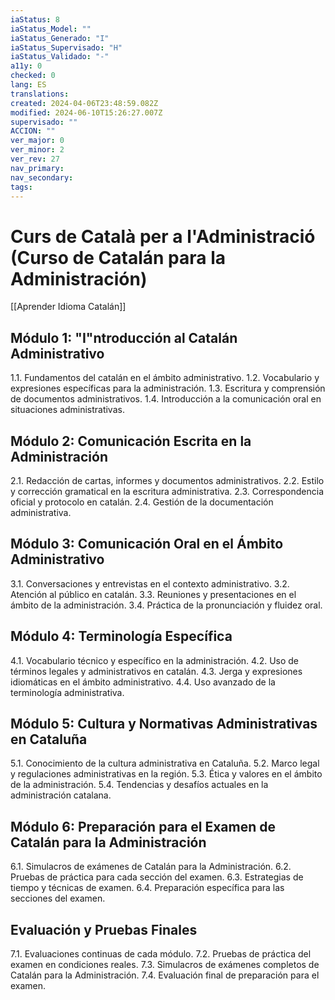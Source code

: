 ```yaml
---
iaStatus: 8
iaStatus_Model: ""
iaStatus_Generado: "I"
iaStatus_Supervisado: "H"
iaStatus_Validado: "-"
a11y: 0
checked: 0
lang: ES
translations: 
created: 2024-04-06T23:48:59.082Z
modified: 2024-06-10T15:26:27.007Z
supervisado: ""
ACCION: ""
ver_major: 0
ver_minor: 2
ver_rev: 27
nav_primary: 
nav_secondary: 
tags:
---
```

# Curs de Català per a l'Administració (Curso de Catalán para la Administración)

[[Aprender Idioma Catalán]]

## Módulo 1: "I"ntroducción al Catalán Administrativo

1.1. Fundamentos del catalán en el ámbito administrativo.
1.2. Vocabulario y expresiones específicas para la administración.
1.3. Escritura y comprensión de documentos administrativos.
1.4. Introducción a la comunicación oral en situaciones administrativas.

## Módulo 2: Comunicación Escrita en la Administración

2.1. Redacción de cartas, informes y documentos administrativos.
2.2. Estilo y corrección gramatical en la escritura administrativa.
2.3. Correspondencia oficial y protocolo en catalán.
2.4. Gestión de la documentación administrativa.

## Módulo 3: Comunicación Oral en el Ámbito Administrativo

3.1. Conversaciones y entrevistas en el contexto administrativo.
3.2. Atención al público en catalán.
3.3. Reuniones y presentaciones en el ámbito de la administración.
3.4. Práctica de la pronunciación y fluidez oral.

## Módulo 4: Terminología Específica

4.1. Vocabulario técnico y específico en la administración.
4.2. Uso de términos legales y administrativos en catalán.
4.3. Jerga y expresiones idiomáticas en el ámbito administrativo.
4.4. Uso avanzado de la terminología administrativa.

## Módulo 5: Cultura y Normativas Administrativas en Cataluña

5.1. Conocimiento de la cultura administrativa en Cataluña.
5.2. Marco legal y regulaciones administrativas en la región.
5.3. Ética y valores en el ámbito de la administración.
5.4. Tendencias y desafíos actuales en la administración catalana.

## Módulo 6: Preparación para el Examen de Catalán para la Administración

6.1. Simulacros de exámenes de Catalán para la Administración.
6.2. Pruebas de práctica para cada sección del examen.
6.3. Estrategias de tiempo y técnicas de examen.
6.4. Preparación específica para las secciones del examen.

## Evaluación y Pruebas Finales

7.1. Evaluaciones continuas de cada módulo.
7.2. Pruebas de práctica del examen en condiciones reales.
7.3. Simulacros de exámenes completos de Catalán para la Administración.
7.4. Evaluación final de preparación para el examen.

